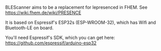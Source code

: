 
BLEScanner aims to be a replacement for lepresenced in FHEM.
See https://wiki.fhem.de/wiki/PRESENCE

It is based on Espressif's ESP32s (ESP-WROOM-32), which has
Wifi and Bluetooth-LE on board.

You'll need Espressif's SDK, which you can get here:
https://github.com/espressif/arduino-esp32

 
